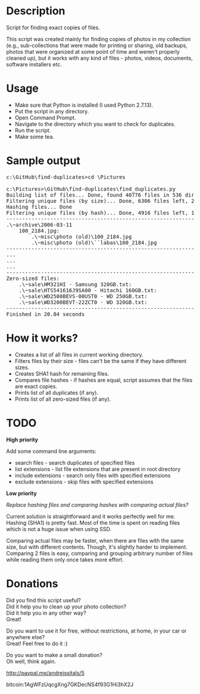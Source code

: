 # Description
Script for finding exact copies of files.

This script was created mainly for finding copies of photos in my collection (e.g., sub-collections that were made for printing or sharing, old backups, photos that were organized at some point of time and weren't properly cleaned up), but it works with any kind of files - photos, videos, documents, software installers etc.

# Usage
* Make sure that Python is installed (I used Python 2.7.13).
* Put the script in any directory.
* Open Command Prompt.
* Navigate to the directory which you want to check for duplicates.
* Run the script.
* Make some tea.

# Sample output
<pre>
c:\GitHub\find-duplicates>cd \Pictures

c:\Pictures>\GitHub\find-duplicates\find_duplicates.py
Building list of files... Done, found 40776 files in 536 directories, 154.59 GB
Filtering unique files (by size)... Done, 6306 files left, 22.81 GB
Hashing files... Done
Filtering unique files (by hash)... Done, 4916 files left, 18.46 GB
--------------------------------------------------------------------------------
.\~archive\2006-03-11
    100_2184.jpg:
        .\~misc\photo (old)\100_2184.jpg
        .\~misc\photo (old)\``labas\100_2184.jpg
--------------------------------------------------------------------------------
...
...
...
--------------------------------------------------------------------------------
Zero-sized files:
    .\~sale\HM321HI - Samsung 320GB.txt:
    .\~sale\HTS541616J9SA00 - Hitachi 160GB.txt:
    .\~sale\WD2500BEVS-00UST0 - WD 250GB.txt:
    .\~sale\WD3200BEVT-22ZCT0 - WD 320GB.txt:
--------------------------------------------------------------------------------
Finished in 20.84 seconds
</pre>

# How it works?
* Creates a list of all files in current working directory.
* Filters files by their size - files can't be the same if they have different sizes.
* Creates SHA1 hash for remaining files.
* Compares file hashes - if hashes are equal, script assumes that the files are exact copies.
* Prints list of all duplicates (if any).
* Prints list of all zero-sized files (if any).

# TODO
**High priority**

Add some command line arguments:
* search files - search duplicates of specified files
* list extensions - list file extensions that are present in root directory
* include extensions - search only files with specified extensions
* exclude extensions - skip files with specified extensions

**Low priority**

*Replace hashing files and comparing hashes with comparing actual files?*

Current solution is straightforward and it works perfectly well for me. Hashing (SHA1) is pretty fast. Most of the time is spent on reading files which is not a huge issue when using SSD.

Comparing actual files may be faster, when there are files with the same size, but with different contents. Though, it's slightly harder to implement. Comparing 2 files is easy, comparing and grouping arbitrary number of files while reading them only once takes more effort.

# Donations
Did you find this script useful?<br/>
Did it help you to clean up your photo collection?<br/>
Did it help you in any other way?<br/>
Great!

Do you want to use it for free, without restrictions, at home, in your car or anywhere else?<br/>
Great! Feel free to do it :)

Do you want to make a small donation?<br/>
Oh well, think again.

http://paypal.me/andrejssitals/5

bitcoin:1AgWFzUqcgXng7GKDecNS4f93G1Hi3hX2J
